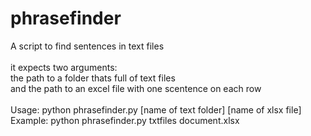 # phrasefinder
A script to find sentences in text files\
\
it expects two arguments:\
  the path to a folder thats full of text files\
  and the path to an excel file with one scentence on each row\
 \
Usage: python phrasefinder.py [name of text folder] [name of xlsx file]\
Example: python phrasefinder.py txtfiles document.xlsx
